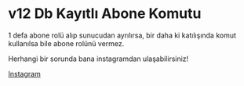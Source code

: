 # v12 Db Kayıtlı Abone Komutu
1 defa abone rolü alıp sunucudan ayrılırsa, bir daha ki katılışında komut kullanılsa bile abone rolünü vermez.

Herhangi bir sorunda bana instagramdan ulaşabilirsiniz! 

<a href="http://www.instagram.com/semoizm">Instagram</a>
